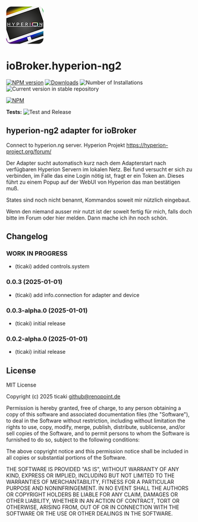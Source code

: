 ![Logo](admin/hyperion-ng2.png)
# ioBroker.hyperion-ng2

[![NPM version](https://img.shields.io/npm/v/iobroker.hyperion-ng2.svg)](https://www.npmjs.com/package/iobroker.hyperion-ng2)
[![Downloads](https://img.shields.io/npm/dm/iobroker.hyperion-ng2.svg)](https://www.npmjs.com/package/iobroker.hyperion-ng2)
![Number of Installations](https://iobroker.live/badges/hyperion-ng2-installed.svg)
![Current version in stable repository](https://iobroker.live/badges/hyperion-ng2-stable.svg)

[![NPM](https://nodei.co/npm/iobroker.hyperion-ng2.png?downloads=true)](https://nodei.co/npm/iobroker.hyperion-ng2/)

**Tests:** ![Test and Release](https://github.com/ticaki/ioBroker.hyperion-ng2/workflows/Test%20and%20Release/badge.svg)

## hyperion-ng2 adapter for ioBroker

Connect to hyperion.ng server. Hyperion Projekt https://hyperion-project.org/forum/

Der Adapter sucht automatisch kurz nach dem Adapterstart nach verfügbaren Hyperion Servern im lokalen Netz.
Bei fund versucht er sich zu verbinden, im Falle das eine Login nötig ist, fragt er ein Token an.
Dieses führt zu einem Popup auf der WebUI von Hyperion das man bestätigen muß. 

States sind noch nicht benannt, Kommandos soweit mir nützlich eingebaut.

Wenn den niemand ausser mir nutzt ist der soweit fertig für mich, falls doch bitte im Forum oder hier melden.
Dann mache ich ihn noch schön.

## Changelog
<!--
	Placeholder for the next version (at the beginning of the line):
	### **WORK IN PROGRESS**
-->
### **WORK IN PROGRESS**
* (ticaki) added controls.system

### 0.0.3 (2025-01-01)
* (ticaki) add info.connection for adapter and device

### 0.0.3-alpha.0 (2025-01-01)
* (ticaki) initial release

### 0.0.2-alpha.0 (2025-01-01)
* (ticaki) initial release

## License
MIT License

Copyright (c) 2025 ticaki <github@renopoint.de>

Permission is hereby granted, free of charge, to any person obtaining a copy
of this software and associated documentation files (the "Software"), to deal
in the Software without restriction, including without limitation the rights
to use, copy, modify, merge, publish, distribute, sublicense, and/or sell
copies of the Software, and to permit persons to whom the Software is
furnished to do so, subject to the following conditions:

The above copyright notice and this permission notice shall be included in all
copies or substantial portions of the Software.

THE SOFTWARE IS PROVIDED "AS IS", WITHOUT WARRANTY OF ANY KIND, EXPRESS OR
IMPLIED, INCLUDING BUT NOT LIMITED TO THE WARRANTIES OF MERCHANTABILITY,
FITNESS FOR A PARTICULAR PURPOSE AND NONINFRINGEMENT. IN NO EVENT SHALL THE
AUTHORS OR COPYRIGHT HOLDERS BE LIABLE FOR ANY CLAIM, DAMAGES OR OTHER
LIABILITY, WHETHER IN AN ACTION OF CONTRACT, TORT OR OTHERWISE, ARISING FROM,
OUT OF OR IN CONNECTION WITH THE SOFTWARE OR THE USE OR OTHER DEALINGS IN THE
SOFTWARE.